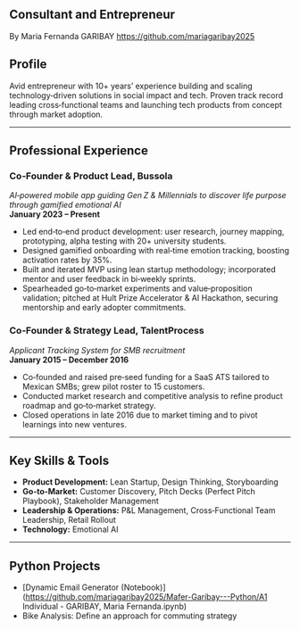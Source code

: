 ## Consultant and Entrepreneur

By Maria Fernanda GARIBAY 
https://github.com/mariagaribay2025 

## Profile
Avid entrepreneur with 10+ years’ experience building and scaling technology‑driven solutions in social impact and tech. Proven track record leading cross‑functional teams and launching tech products from concept through market adoption.

---

## Professional Experience

### Co‑Founder & Product Lead, **Bussola**  
*AI‑powered mobile app guiding Gen Z & Millennials to discover life purpose through gamified emotional AI*  
**January 2023 – Present**  
- Led end‑to‑end product development: user research, journey mapping, prototyping, alpha testing with 20+ university students.  
- Designed gamified onboarding with real‑time emotion tracking, boosting activation rates by 35%.  
- Built and iterated MVP using lean startup methodology; incorporated mentor and user feedback in bi‑weekly sprints.  
- Spearheaded go‑to‑market experiments and value‑proposition validation; pitched at Hult Prize Accelerator & AI Hackathon, securing mentorship and early adopter commitments.   

### Co‑Founder & Strategy Lead, **TalentProcess**  
*Applicant Tracking System for SMB recruitment*  
**January 2015 – December 2016**  
- Co‑founded and raised pre‑seed funding for a SaaS ATS tailored to Mexican SMBs; grew pilot roster to 15 customers.  
- Conducted market research and competitive analysis to refine product roadmap and go‑to‑market strategy.  
- Closed operations in late 2016 due to market timing and to pivot learnings into new ventures.  

---

## Key Skills & Tools
- **Product Development:** Lean Startup, Design Thinking, Storyboarding  
- **Go‑to‑Market:** Customer Discovery, Pitch Decks (Perfect Pitch Playbook), Stakeholder Management  
- **Leadership & Operations:** P&L Management, Cross‑Functional Team Leadership, Retail Rollout  
- **Technology:** Emotional AI  

---
## Python Projects
- [Dynamic Email Generator (Notebook)](https://github.com/mariagaribay2025/Mafer-Garibay---Python/A1 Individual - GARIBAY, Maria Fernanda.ipynb)
- Bike Analysis: Define an approach for commuting strategy
